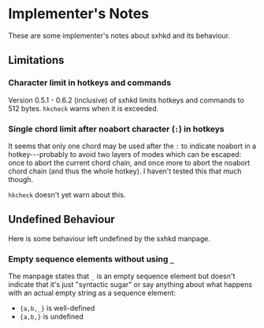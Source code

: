 # Implementer's Notes

These are some implementer's notes about sxhkd and its behaviour.

## Limitations

### Character limit in hotkeys and commands

Version 0.5.1 - 0.6.2 (inclusive) of sxhkd limits hotkeys and commands to 512
bytes.  `hkcheck` warns when it is exceeded.

### Single chord limit after noabort character (`:`) in hotkeys

It seems that only one chord may be used after the `:` to indicate noabort in a
hotkey---probably to avoid two layers of modes which can be escaped: once to
abort the current chord chain, and once more to abort the noabort chord chain
(and thus the whole hotkey).  I haven't tested this that much though.

`hkcheck` doesn't yet warn about this.

## Undefined Behaviour

Here is some behaviour left undefined by the sxhkd manpage.

### Empty sequence elements without using `_`

The manpage states that `_` is an empty sequence element but doesn't indicate
that it's just "syntactic sugar" or say anything about what happens with an
actual empty string as a sequence element:

- `{a,b,_}` is well-defined
- `{a,b,}` is undefined

